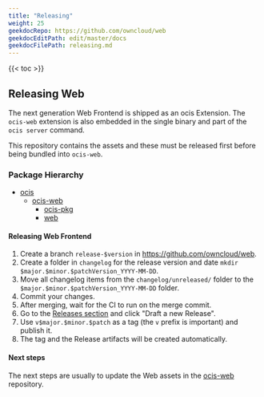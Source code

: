 ```yaml
---
title: "Releasing"
weight: 25
geekdocRepo: https://github.com/owncloud/web
geekdocEditPath: edit/master/docs
geekdocFilePath: releasing.md
---
```


{{< toc >}}

## Releasing Web

The next generation Web Frontend is shipped as an ocis Extension. The `ocis-web` extension is also embedded in the single binary and part of the `ocis server` command.

This repository contains the assets and these must be released first before being bundled into `ocis-web`.

### Package Hierarchy

- [ocis](https://github.com/owncloud/ocis)
    - [ocis-web](https://github.com/owncloud/ocis-web)
      - [ocis-pkg](https://github.com/owncloud/ocis-pkg)
      - [web](https://github.com/owncloud/web)

#### Releasing Web Frontend

1. Create a branch `release-$version` in <https://github.com/owncloud/web>.
2. Create a folder in `changelog` for the release version and date `mkdir $major.$minor.$patchVersion_YYYY-MM-DD`.
3. Move all changelog items from the `changelog/unreleased/` folder to the `$major.$minor.$patchVersion_YYYY-MM-DD` folder.
4. Commit your changes.
5. After merging, wait for the CI to run on the merge commit.
6. Go to the [Releases section](https://github.com/owncloud/web/releases) and click "Draft a new Release".
7. Use `v$major.$minor.$patch` as a tag (the `v` prefix is important) and publish it.
8. The tag and the Release artifacts will be created automatically.

#### Next steps

The next steps are usually to update the Web assets in the [ocis-web](https://github.com/owncloud/ocis-web) repository.

